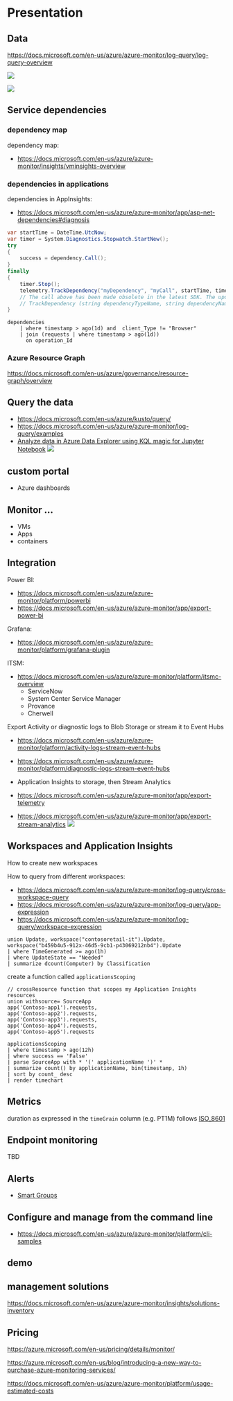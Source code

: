 # Presentation

## Data

<https://docs.microsoft.com/en-us/azure/azure-monitor/log-query/log-query-overview>

![](https://docs.microsoft.com/en-us/azure/azure-monitor/log-query/media/log-query-overview/queries-overview.png)

![](https://docs.microsoft.com/en-us/azure/azure-monitor/log-query/media/log-query-overview/queries-tables.png)

## Service dependencies

### dependency map

dependency map:
- <https://docs.microsoft.com/en-us/azure/azure-monitor/insights/vminsights-overview>

### dependencies in applications

dependencies in AppInsights:
- <https://docs.microsoft.com/en-us/azure/azure-monitor/app/asp-net-dependencies#diagnosis>

```C#
var startTime = DateTime.UtcNow;
var timer = System.Diagnostics.Stopwatch.StartNew();
try
{
    success = dependency.Call();
}
finally
{
    timer.Stop();
    telemetry.TrackDependency("myDependency", "myCall", startTime, timer.Elapsed, success);
    // The call above has been made obsolete in the latest SDK. The updated call follows this format:
    // TrackDependency (string dependencyTypeName, string dependencyName, string data, DateTimeOffset startTime, TimeSpan duration, bool success);
}
```

```Kusto
dependencies
    | where timestamp > ago(1d) and  client_Type != "Browser"
    | join (requests | where timestamp > ago(1d))
      on operation_Id
```

### Azure Resource Graph

<https://docs.microsoft.com/en-us/azure/governance/resource-graph/overview>

## Query the data

- <https://docs.microsoft.com/en-us/azure/kusto/query/>
- <https://docs.microsoft.com/en-us/azure/azure-monitor/log-query/examples>
- [Analyze data in Azure Data Explorer using KQL magic for Jupyter Notebook](https://azure.microsoft.com/en-us/blog/analyze-data-in-azure-data-explorer-using-kql-magic-for-jupyter-notebook/) ![](https://azurecomcdn.azureedge.net/mediahandler/acomblog/media/Default/blog/02a47d86-007f-4bb6-8ec7-61f67a87eebb.png)

## custom portal

- Azure dashboards

## Monitor ...

- VMs
- Apps
- containers



## Integration

Power BI:
 - <https://docs.microsoft.com/en-us/azure/azure-monitor/platform/powerbi>
 - <https://docs.microsoft.com/en-us/azure/azure-monitor/app/export-power-bi>
 
Grafana:
- <https://docs.microsoft.com/en-us/azure/azure-monitor/platform/grafana-plugin>

ITSM:
- <https://docs.microsoft.com/en-us/azure/azure-monitor/platform/itsmc-overview>
    - ServiceNow
    - System Center Service Manager
    - Provance
    - Cherwell

Export Activity or diagnostic logs to Blob Storage or stream it to Event Hubs
- <https://docs.microsoft.com/en-us/azure/azure-monitor/platform/activity-logs-stream-event-hubs>
- <https://docs.microsoft.com/en-us/azure/azure-monitor/platform/diagnostic-logs-stream-event-hubs>

- Application Insights to storage, then Stream Analytics
- <https://docs.microsoft.com/en-us/azure/azure-monitor/app/export-telemetry>
- <https://docs.microsoft.com/en-us/azure/azure-monitor/app/export-stream-analytics> ![](https://docs.microsoft.com/en-us/azure/azure-monitor/app/media/export-stream-analytics/020.png)

## Workspaces and Application Insights

How to create new workspaces


How to query from different workspaces:
- <https://docs.microsoft.com/en-us/azure/azure-monitor/log-query/cross-workspace-query>
- <https://docs.microsoft.com/en-us/azure/azure-monitor/log-query/app-expression>
- <https://docs.microsoft.com/en-us/azure/azure-monitor/log-query/workspace-expression>

```
union Update, workspace("contosoretail-it").Update, workspace("b459b4u5-912x-46d5-9cb1-p43069212nb4").Update
| where TimeGenerated >= ago(1h)
| where UpdateState == "Needed"
| summarize dcount(Computer) by Classification
```

create a function called `applicationsScoping` 

```
// crossResource function that scopes my Application Insights resources
union withsource= SourceApp
app('Contoso-app1').requests, 
app('Contoso-app2').requests,
app('Contoso-app3').requests,
app('Contoso-app4').requests,
app('Contoso-app5').requests
```

```
applicationsScoping 
| where timestamp > ago(12h)
| where success == 'False'
| parse SourceApp with * '(' applicationName ')' * 
| summarize count() by applicationName, bin(timestamp, 1h) 
| sort by count_ desc 
| render timechart
```

## Metrics

duration as expressed in the `timeGrain` column (e.g. PT1M) follows [ISO_8601](https://en.wikipedia.org/wiki/ISO_8601)

## Endpoint monitoring

TBD

## Alerts

- [Smart Groups](https://docs.microsoft.com/en-us/azure/azure-monitor/platform/alerts-smartgroups-overview)

## Configure and manage from the command line

- <https://docs.microsoft.com/en-us/azure/azure-monitor/platform/cli-samples>

## demo

## management solutions

<https://docs.microsoft.com/en-us/azure/azure-monitor/insights/solutions-inventory>

## Pricing

<https://azure.microsoft.com/en-us/pricing/details/monitor/>

<https://azure.microsoft.com/en-us/blog/introducing-a-new-way-to-purchase-azure-monitoring-services/>

<https://docs.microsoft.com/en-us/azure/azure-monitor/platform/usage-estimated-costs>
